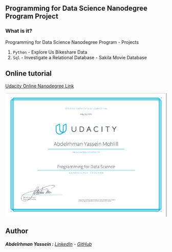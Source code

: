 ## Programming for Data Science Nanodegree Program Project

### What is it?

Programming for Data Science Nanodegree Program - Projects
  
  01. `Python` - Explore Us Bikeshare Data 
  02. `Sql` - Investigate a Relational Database - Sakila Movie Database

## Online tutorial

[Udacity Online Nanodegree Link](https://www.udacity.com/course/programming-for-data-science-nanodegree--nd104)

![certificate](https://github.com/Abdelrhman-Yassein/Programming-for-Data-Science-with-Python/blob/main/certificate.PNG)


## Author

######  **Abdelrhman Yassein  :**  [LinkedIn](https://www.linkedin.com/in/Abdelrhman-Yassein/) - [GitHub](https://github.com/Abdelrhman-Yassein?tab=repositories)
